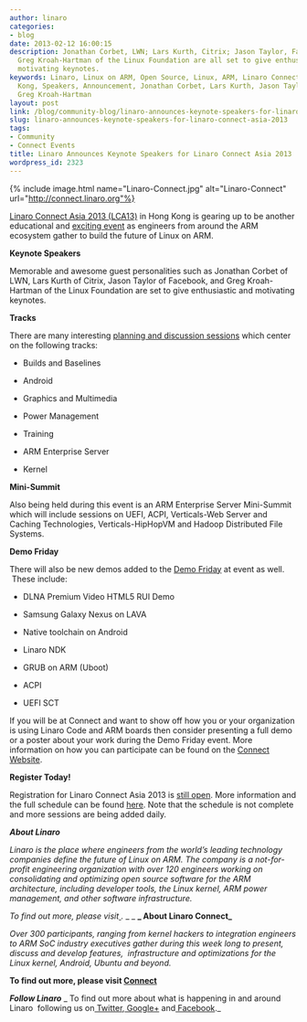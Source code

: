 ```yaml
---
author: linaro
categories:
- blog
date: 2013-02-12 16:00:15
description: Jonathan Corbet, LWN; Lars Kurth, Citrix; Jason Taylor, Facebook; and
  Greg Kroah-Hartman of the Linux Foundation are all set to give enthusiastic and
  motivating keynotes.
keywords: Linaro, Linux on ARM, Open Source, Linux, ARM, Linaro Connect, LCA13-Hong
  Kong, Speakers, Announcement, Jonathan Corbet, Lars Kurth, Jason Taylor, Greg K-H,
  Greg Kroah-Hartman
layout: post
link: /blog/community-blog/linaro-announces-keynote-speakers-for-linaro-connect-asia-2013/
slug: linaro-announces-keynote-speakers-for-linaro-connect-asia-2013
tags:
- Community
- Connect Events
title: Linaro Announces Keynote Speakers for Linaro Connect Asia 2013
wordpress_id: 2323
---
```


{% include image.html name="Linaro-Connect.jpg" alt="Linaro-Connect" url="http://connect.linaro.org"%}

[Linaro Connect Asia 2013 (LCA13)](http://connect.linaro.org) in Hong Kong is gearing up to be another educational and [exciting event](http://connect.linaro.org/) as engineers from around the ARM ecosystem gather to build the future of Linux on ARM.

**Keynote Speakers**

Memorable and awesome guest personalities such as Jonathan Corbet of LWN, Lars Kurth of Citrix, Jason Taylor of Facebook, and Greg Kroah-Hartman of the Linux Foundation are set to give enthusiastic and motivating keynotes.

**Tracks**

There are many interesting [planning and discussion sessions](https://lca-13.zerista.com/event?event_order=start&event_page=1&owner=other&owner_id=426929) which center on the following tracks:

  * Builds and Baselines


  * Android


  * Graphics and Multimedia


  * Power Management


  * Training


  * ARM Enterprise Server


  * Kernel


**Mini-Summit**

Also being held during this event is an ARM Enterprise Server Mini-Summit which will include sessions on UEFI, ACPI, Verticals-Web Server and Caching Technologies, Verticals-HipHopVM and Hadoop Distributed File Systems.

**Demo Friday**

There will also be new demos added to the [Demo Friday](/connect/demo-friday) at event as well.  These include:


  * DLNA Premium Video HTML5 RUI Demo


  * Samsung Galaxy Nexus on LAVA


  * Native toolchain on Android


  * Linaro NDK


  * GRUB on ARM (Uboot)


  * ACPI


  * UEFI SCT


If you will be at Connect and want to show off how you or your organization is using Linaro Code and ARM boards then consider presenting a full demo or a poster about your work during the Demo Friday event. More information on how you can participate can be found on the [Connect Website](/connect/demo-friday).

**Register Today!**

Registration for Linaro Connect Asia 2013 is [still open](http://connect.linaro.org). More information and the full schedule can be found [here](https://lca-13.zerista.com/event?event_order=start&event_page=1&owner=other&owner_id=426929). Note that the schedule is not complete and more sessions are being added daily.

**_About Linaro_**

_Linaro is the place where engineers from the world’s leading technology companies define the future of Linux on ARM. The company is a not-for-profit engineering organization with over 120 engineers working on consolidating and optimizing open source software for the ARM architecture, including developer tools, the Linux kernel, ARM power management, and other software infrastructure._

_To find out more, please visit[ ](/).[](/linux-on-arm/)_
_ [](/linux-on-arm/)_
**_ About Linaro Connect_**

_Over 300 participants, ranging from kernel hackers to integration engineers to ARM SoC industry executives gather during this week long to present, discuss and develop features,  infrastructure and optimizations for the Linux kernel, Android, Ubuntu and beyond._

__To find out more, please visit [Connect](http://connect.linaro.org)__

**_Follow Linaro_**
_ To find out more about what is happening in and around Linaro  following us on[ Twitter](https://twitter.com/LinaroOrg),[ Google+](https://plus.google.com/+LinaroOnAir) and[ Facebook](https://www.facebook.com/LinaroOrg)._